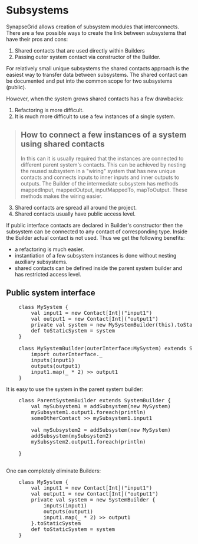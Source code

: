 Subsystems
==========

SynapseGrid allows creation of subsystem modules that interconnects. There are a few possible
ways to create the link between subsystems that have their pros and cons:

1. Shared contacts that are used directly within Builders
2. Passing outer system contact via constructor of the Builder.

For relatively small unique subsystems the shared contacts approach is the easiest way to transfer data
between subsystems. The shared contact can be documented and put into the common scope for two
subsystems (public).

However, when the system grows shared contacts has a few drawbacks:

1. Refactoring is more difficult.
2. It is much more difficult to use a few instances of a single system.

> How to connect a few instances of a system using shared contacts
> ----------------------------------------------------------------
>
> In this can it is usually required that the instances are connected to different parent system's
> contacts. This can be achieved by nesting the reused subsystem in a "wiring" system that
> has new unique contacts and connects inputs to inner inputs and inner outputs to outputs.
> The Builder of the intermediate subsystem has methods mappedInput, mappedOutput, inputMappedTo, mapToOutput.
> These methods makes the wiring easier.

3. Shared contacts are spread all around the project.
4. Shared contacts usually have public access level.

If public interface contacts are declared in Builder's constructor then the subsystem can be
connected to any contact of corresponding type. Inside the Builder actual contact is not used. Thus
we get the following benefits:
- a refactoring is much easier.
- instantiation of a few subsystem instances is done without nesting auxiliary subsystems.
- shared contacts can be defined inside the parent system builder and has restricted access level.

Public system interface
-----------------------

<pre>
    class MySystem {
        val input1 = new Contact[Int]("input1")
        val output1 = new Contact[Int]("output1")
        private val system = new MySystemBuilder(this).toStaticSystem
	    def toStaticSystem = system
	}

	class MySystemBuilder(outerInterface:MySystem) extends SystemBuilder {
	    import outerInterface._
	    inputs(input1)
	    outputs(output1)
	    input1.map(_ * 2) >> output1
	}
</pre>

It is easy to use the system in the parent system builder:

<pre>
    class ParentSystemBuilder extends SystemBuilder {
        val mySubsystem1 = addSubsystem(new MySystem)
        mySubsystem1.output1.foreach(println)
        someOtherContact >> mySubsystem1.input1

        val mySubsystem2 = addSubsystem(new MySystem)
        addSubsystem(mySubsystem2)
        mySubsystem2.output1.foreach(println)

    }

</pre>

One can completely eliminate Builders:

<pre>
    class MySystem {
        val input1 = new Contact[Int]("input1")
        val output1 = new Contact[Int]("output1")
        private val system = new SystemBuilder {
            inputs(input1)
            outputs(output1)
            input1.map(_ * 2) >> output1
        }.toStaticSystem
	    def toStaticSystem = system
	}
</pre>
